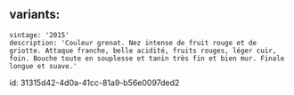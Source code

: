 variants:
  -
    vintage: '2015'
    description: 'Couleur grenat. Nez intense de fruit rouge et de griotte. Attaque franche, belle acidité, fruits rouges, léger cuir, foin. Bouche toute en souplesse et tanin très fin et bien mur. Finale longue et suave.'
id: 31315d42-4d0a-41cc-81a9-b56e0097ded2
